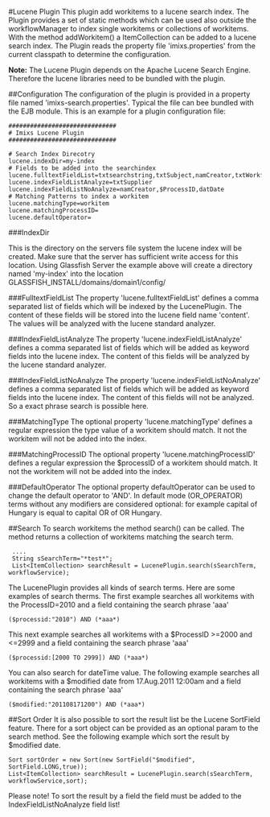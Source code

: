 #Lucene Plugin 
This plugin add workitems to a lucene search index. The Plugin provides a set of static methods which can be used also outside the workflowManager to index single workitems or collections of workitems. With the method addWorkitem() a ItemCollection can be added to a lucene search index. The Plugin reads the property file 'imixs.properties' from the current classpath to determine the configuration.
 
<strong>Note:</strong> The Lucene Plugin depends on the Apache Lucene Search Engine. Therefore the lucene libraries need to be bundled with the plugin.

##Configuration
The configuration of the plugin is provided in a property file named 'imixs-search.properties'.  Typical the file can bee bundled with the EJB module.  This is an example for a plugin configuration file:
 
	##############################
	# Imixs Lucene Plugin 
	##############################
	
	# Search Index Direcotry 
	lucene.indexDir=my-index
	# Fields to be added into the searchindex
	lucene.fulltextFieldList=txtsearchstring,txtSubject,namCreator,txtWorkflowAbstract
	lucene.indexFieldListAnalyze=txtSupplier
	lucene.indexFieldListNoAnalyze=namCreator,$ProcessID,datDate
	# Matching Patterns to index a workitem
	lucene.matchingType=workitem
	lucene.matchingProcessID= 
	lucene.defaultOperator=
 


###IndexDir
 
This is the directory on the servers file system the lucene index will be created. Make sure that 
the server has sufficient write access for this location. Using Glassfish Server the example above will  create a directory named 'my-index' into the location GLASSFISH_INSTALL/domains/domain1/config/
 
###FulltextFieldList
The property 'lucene.fulltextFieldList' defines a comma separated list of fields which will be indexed by the LucenePlugin. The content of these fields will be stored into the lucene field name 'content'. The values will be analyzed  with the lucene standard analyzer.
 
###IndexFieldListAnalyze
The property 'lucene.indexFieldListAnalyze' defines a comma separated list of fields which will be added as keyword  fields into the lucene index. The content of this fields will be analyzed by the  lucene standard analyzer. 
 
###IndexFieldListNoAnalyze
The property 'lucene.indexFieldListNoAnalyze' defines a comma separated list of fields which will be added as keyword  fields into the lucene index. The content of this fields will not be analyzed. So a exact phrase search is possible here.
 
 
###MatchingType
The optional property 'lucene.matchingType' defines a regular expression the type value of a workitem should match.  It not the workitem will not be added into the index.
 
###MatchingProcessID
The optional property 'lucene.matchingProcessID' defines a regular expression the $processID of a workitem should match.  It not the workitem will not be added into the index.

###DefaultOperator
The optional property defaultOperator can be used to change the default operator to 'AND'. In default mode (OR_OPERATOR) terms without any modifiers are considered  optional: for example capital of Hungary is equal to capital OR of OR Hungary.

##Search
To search workitems the method search() can be called. The method returns a collection of workitems matching the search term. 
 
	 .... 
	 String sSearchTerm="*test*";
	 List<ItemCollection> searchResult = LucenePlugin.search(sSearchTerm, workflowService);
 
The LucenePlugin provides all kinds of search terms.  Here are some examples of search therms.  The first example searches all workitems with the ProcessID=2010 and a field containing the 
 search phrase 'aaa'

    ($processid:"2010") AND (*aaa*)

This next example searches all workitems with a $ProcessID &gt;=2000 and &lt;=2999   and a field containing the search phrase 'aaa'

    ($processid:[2000 TO 2999]) AND (*aaa*)

You can also search for dateTime value. The following example searches all 
workitems with a $modified date from 17.Aug.2011 12:00am and a field containing the search phrase 'aaa' 

    ($modified:"201108171200") AND (*aaa*)
 
##Sort Order
It is also possible to sort the result list be the Lucene SortField feature. There for a sort object can be provided as an optional param to the search method. See the following example which sort the result by $modified date. 
 
    Sort sortOrder = new Sort(new SortField("$modified", SortField.LONG,true)); 
    List<ItemCollection> searchResult = LucenePlugin.search(sSearchTerm, workflowService,sort);
 
 
Please note! To sort the result by a field the field must be added to the IndexFieldListNoAnalyze field list!
  